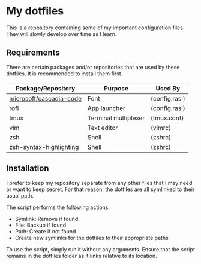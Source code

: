 # My dotfiles
This is a repository containing some of my important configuration files. They will slowly develop over time as I learn.

## Requirements
There are certain packages and/or repositories that are used by these dotfiles. It is recommended to install them first.

| Package/Repository      | Purpose              | Used By       |
|-------------------------|----------------------|---------------|
| [microsoft/cascadia-code](https://github.com/microsoft/cascadia-code) | Font | (config.rasi) |
| rofi                    | App launcher         | (config.rasi) |
| tmux                    | Terminal multiplexer | (tmux.conf)   |
| vim                     | Text editor          | (vimrc)       |
| zsh                     | Shell                | (zshrc)       |
| zsh-syntax-highlighting | Shell                | (zshrc)       |

## Installation
I prefer to keep my repository separate from any other files that I may need or want to keep secret. For that reason, the dotfiles are all symlinked to their usual path.

The script performs the following actions:
* Symlink: Remove if found
* File: Backup if found
* Path: Create if not found
* Create new symlinks for the dotfiles to their appropriate paths

To use the script, simply run it without any arguments. Ensure that the script remains in the dotfiles folder as it links relative to its location.
